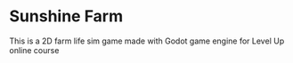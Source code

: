 # Sunshine Farm
This is a 2D farm life sim game made with Godot game engine for Level Up online course
